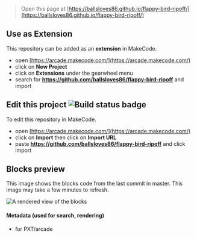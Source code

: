  


> Open this page at [https://ballsloves86.github.io/flappy-bird-ripoff/](https://ballsloves86.github.io/flappy-bird-ripoff/)

## Use as Extension

This repository can be added as an **extension** in MakeCode.

* open [https://arcade.makecode.com/](https://arcade.makecode.com/)
* click on **New Project**
* click on **Extensions** under the gearwheel menu
* search for **https://github.com/ballsloves86/flappy-bird-ripoff** and import

## Edit this project ![Build status badge](https://github.com/ballsloves86/flappy-bird-ripoff/workflows/MakeCode/badge.svg)

To edit this repository in MakeCode.

* open [https://arcade.makecode.com/](https://arcade.makecode.com/)
* click on **Import** then click on **Import URL**
* paste **https://github.com/ballsloves86/flappy-bird-ripoff** and click import

## Blocks preview

This image shows the blocks code from the last commit in master.
This image may take a few minutes to refresh.

![A rendered view of the blocks](https://github.com/ballsloves86/flappy-bird-ripoff/raw/master/.github/makecode/blocks.png)

#### Metadata (used for search, rendering)

* for PXT/arcade
<script src="https://makecode.com/gh-pages-embed.js"></script><script>makeCodeRender("{{ site.makecode.home_url }}", "{{ site.github.owner_name }}/{{ site.github.repository_name }}");</script>

